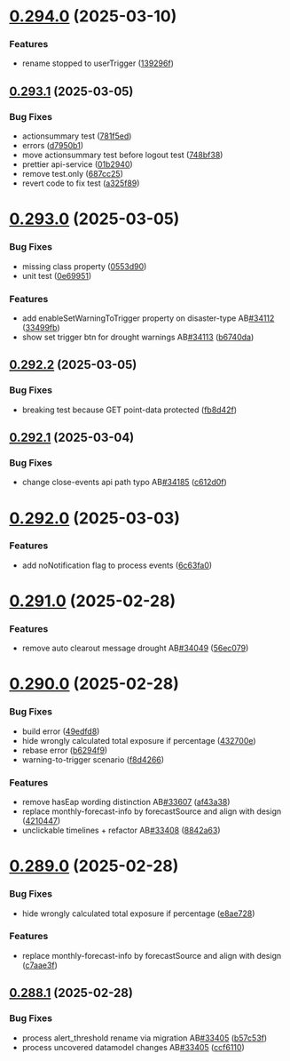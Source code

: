 # [0.294.0](https://github.com/rodekruis/IBF-system/compare/v0.293.1...v0.294.0) (2025-03-10)


### Features

* rename stopped to userTrigger ([139296f](https://github.com/rodekruis/IBF-system/commit/139296f708a9dd070897bccb59db6bdce5563fea))



## [0.293.1](https://github.com/rodekruis/IBF-system/compare/v0.293.0...v0.293.1) (2025-03-05)


### Bug Fixes

* actionsummary test ([781f5ed](https://github.com/rodekruis/IBF-system/commit/781f5ed4ec53d4b09237993c39aad6fab62a4c9c))
* errors ([d7950b1](https://github.com/rodekruis/IBF-system/commit/d7950b148791ab6d276fae146732179f9cfc43f5))
* move actionsummary test before logout test ([748bf38](https://github.com/rodekruis/IBF-system/commit/748bf38fa074459a5d673b7efbab94f95a47b69d))
* prettier api-service ([01b2940](https://github.com/rodekruis/IBF-system/commit/01b29401a7d0f6ec60bc34b8b8faa37e8237e933))
* remove test.only ([687cc25](https://github.com/rodekruis/IBF-system/commit/687cc25415e9b5dfced6db11ac850a069aa4d14a))
* revert code to fix test ([a325f89](https://github.com/rodekruis/IBF-system/commit/a325f8945db92a94ec30173bdfc0d86dfd945827))



# [0.293.0](https://github.com/rodekruis/IBF-system/compare/v0.292.2...v0.293.0) (2025-03-05)


### Bug Fixes

* missing class property ([0553d90](https://github.com/rodekruis/IBF-system/commit/0553d90814fe858a02c476867ed64278f7628db9))
* unit test ([0e69951](https://github.com/rodekruis/IBF-system/commit/0e69951da1f3f39bd8f0361fb137caa4fc4c3898))


### Features

* add enableSetWarningToTrigger property on disaster-type AB[#34112](https://github.com/rodekruis/IBF-system/issues/34112) ([33499fb](https://github.com/rodekruis/IBF-system/commit/33499fbeeb0689f2dff21a2738cc6ca603f2eaa6))
* show set trigger btn for drought warnings AB[#34113](https://github.com/rodekruis/IBF-system/issues/34113) ([b6740da](https://github.com/rodekruis/IBF-system/commit/b6740daf194496af8a6c2b039a84825dd0895513))



## [0.292.2](https://github.com/rodekruis/IBF-system/compare/v0.292.1...v0.292.2) (2025-03-05)


### Bug Fixes

* breaking test because GET point-data protected ([fb8d42f](https://github.com/rodekruis/IBF-system/commit/fb8d42fd24b8e4813320a57744fdf045cd631ad4))



## [0.292.1](https://github.com/rodekruis/IBF-system/compare/v0.292.0...v0.292.1) (2025-03-04)


### Bug Fixes

* change close-events api path typo AB[#34185](https://github.com/rodekruis/IBF-system/issues/34185) ([c612d0f](https://github.com/rodekruis/IBF-system/commit/c612d0f59fc3d99f3738af621ccf7b748d859414))



# [0.292.0](https://github.com/rodekruis/IBF-system/compare/v0.291.0...v0.292.0) (2025-03-03)


### Features

* add noNotification flag to process events ([6c63fa0](https://github.com/rodekruis/IBF-system/commit/6c63fa0f2b2a5571268f57cdfa76d6e722bf8f10))



# [0.291.0](https://github.com/rodekruis/IBF-system/compare/v0.290.0...v0.291.0) (2025-02-28)


### Features

* remove auto clearout message drought AB[#34049](https://github.com/rodekruis/IBF-system/issues/34049) ([56ec079](https://github.com/rodekruis/IBF-system/commit/56ec0793ea9419876237151fc1a2a487474eceaf))



# [0.290.0](https://github.com/rodekruis/IBF-system/compare/v0.289.0...v0.290.0) (2025-02-28)


### Bug Fixes

* build error ([49edfd8](https://github.com/rodekruis/IBF-system/commit/49edfd839d4046cf622c2402e63943fc47d8623f))
* hide wrongly calculated total exposure if percentage ([432700e](https://github.com/rodekruis/IBF-system/commit/432700e87ada39ccd8eca3edfdd291e281206001))
* rebase error ([b6294f9](https://github.com/rodekruis/IBF-system/commit/b6294f98ade11f0a32be509d56e16f44094e99e4))
* warning-to-trigger scenario ([f8d4266](https://github.com/rodekruis/IBF-system/commit/f8d426642316bbc76143c8868c75628ec6bc9e66))


### Features

* remove hasEap wording distinction AB[#33607](https://github.com/rodekruis/IBF-system/issues/33607) ([af43a38](https://github.com/rodekruis/IBF-system/commit/af43a38a436a20e69e246a2370f2ef0f119b8fbd))
* replace monthly-forecast-info by forecastSource and align with design ([4210447](https://github.com/rodekruis/IBF-system/commit/42104470a269b68f6f011848424c587c2e0e50ff))
* unclickable timelines + refactor AB[#33408](https://github.com/rodekruis/IBF-system/issues/33408) ([8842a63](https://github.com/rodekruis/IBF-system/commit/8842a63f60301a2aad3538eb724d5eaaaa4b1adb))



# [0.289.0](https://github.com/rodekruis/IBF-system/compare/v0.288.1...v0.289.0) (2025-02-28)


### Bug Fixes

* hide wrongly calculated total exposure if percentage ([e8ae728](https://github.com/rodekruis/IBF-system/commit/e8ae72896af0c5e85940184f924a8506aba1572c))


### Features

* replace monthly-forecast-info by forecastSource and align with design ([c7aae3f](https://github.com/rodekruis/IBF-system/commit/c7aae3f5bfd7b921d456329c479393817872e3b1))



## [0.288.1](https://github.com/rodekruis/IBF-system/compare/v0.288.0...v0.288.1) (2025-02-28)


### Bug Fixes

* process alert_threshold rename via migration AB[#33405](https://github.com/rodekruis/IBF-system/issues/33405) ([b57c53f](https://github.com/rodekruis/IBF-system/commit/b57c53fa5682b53a52278883053b5d001a6351c5))
* process uncovered datamodel changes AB[#33405](https://github.com/rodekruis/IBF-system/issues/33405) ([ccf6110](https://github.com/rodekruis/IBF-system/commit/ccf611065bd91d4bd703133bf392d9c2f91b48f3))



